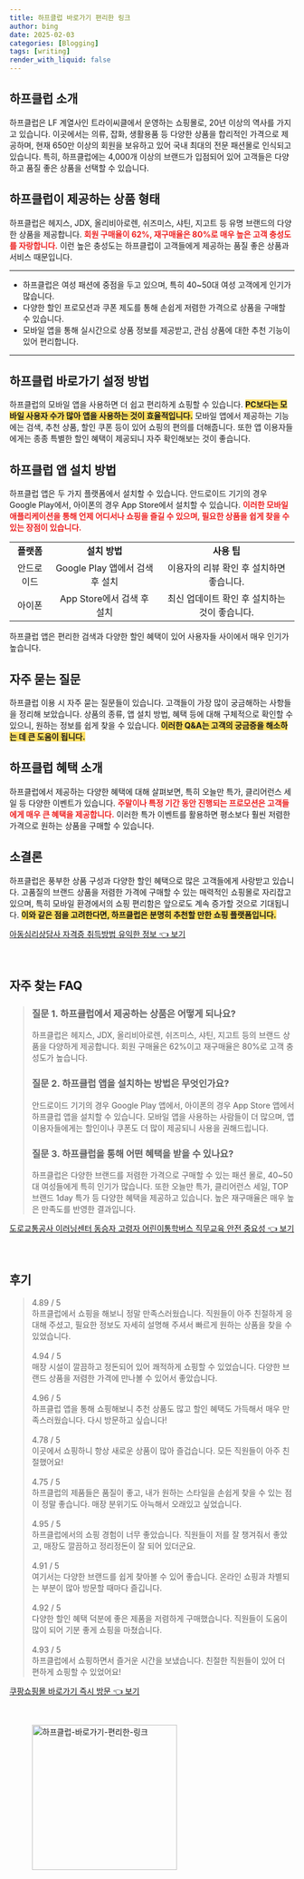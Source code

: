 ```yaml
---
title: 하프클럽 바로가기 편리한 링크
author: bing
date: 2025-02-03
categories: [Blogging]
tags: [writing]
render_with_liquid: false
---
```



<h2 id='하프클럽_소개'>하프클럽 소개</h2>

<p>하프클럽은 LF 계열사인 트라이씨클에서 운영하는 쇼핑몰로, 20년 이상의 역사를 가지고 있습니다. 이곳에서는 의류, 잡화, 생활용품 등 다양한 상품을 합리적인 가격으로 제공하며, 현재 650만 이상의 회원을 보유하고 있어 국내 최대의 전문 패션몰로 인식되고 있습니다. 특히, 하프클럽에는 4,000개 이상의 브랜드가 입점되어 있어 고객들은 다양하고 품질 좋은 상품을 선택할 수 있습니다.</p>

<h2 id='상품_형태'>하프클럽이 제공하는 상품 형태</h2>

<p>하프클럽은 헤지스, JDX, 올리비아로렌, 쉬즈미스, 샤틴, 지고트 등 유명 브랜드의 다양한 상품을 제공합니다. <b><span style="color: #ee2323;">회원 구매율이 62%, 재구매율은 80%로 매우 높은 고객 충성도를 자랑합니다.</span></b> 이런 높은 충성도는 하프클럽이 고객들에게 제공하는 품질 좋은 상품과 서비스 때문입니다.</p>

<hr />

<ul>
    <li>하프클럽은 여성 패션에 중점을 두고 있으며, 특히 40~50대 여성 고객에게 인기가 많습니다.</li>
    <li>다양한 할인 프로모션과 쿠폰 제도를 통해 손쉽게 저렴한 가격으로 상품을 구매할 수 있습니다.</li>
    <li>모바일 앱을 통해 실시간으로 상품 정보를 제공받고, 관심 상품에 대한 추천 기능이 있어 편리합니다.</li>
</ul>

<hr />

<h2 id='바로가기_설정'>하프클럽 바로가기 설정 방법</h2>

<p>하프클럽의 모바일 앱을 사용하면 더 쉽고 편리하게 쇼핑할 수 있습니다. <b><span style="background-color: #ffe066;">PC보다는 모바일 사용자 수가 많아 앱을 사용하는 것이 효율적입니다.</span></b> 모바일 앱에서 제공하는 기능에는 검색, 추천 상품, 할인 쿠폰 등이 있어 쇼핑의 편의를 더해줍니다. 또한 앱 이용자들에게는 종종 특별한 할인 혜택이 제공되니 자주 확인해보는 것이 좋습니다.</p>

<h2 id='앱_설치_방법'>하프클럽 앱 설치 방법</h2>

<p>하프클럽 앱은 두 가지 플랫폼에서 설치할 수 있습니다. 안드로이드 기기의 경우 Google Play에서, 아이폰의 경우 App Store에서 설치할 수 있습니다. <b><span style="color: #ee2323;">이러한 모바일 애플리케이션을 통해 언제 어디서나 쇼핑을 즐길 수 있으며, 필요한 상품을 쉽게 찾을 수 있는 장점이 있습니다.</span></b></p>

<table>
    <tr>
        <td style="text-align: center; height: 17px;"><b>플랫폼</b></td>
        <td style="text-align: center; height: 17px;"><b>설치 방법</b></td>
        <td style="text-align: center; height: 17px;"><b>사용 팁</b></td>
    </tr>
    <tr>
        <td style="text-align: center; height: 17px;">안드로이드</td>
        <td style="text-align: center; height: 17px;">Google Play 앱에서 검색 후 설치</td>
        <td style="text-align: center; height: 17px;">이용자의 리뷰 확인 후 설치하면 좋습니다.</td>
    </tr>
    <tr>
        <td style="text-align: center; height: 17px;">아이폰</td>
        <td style="text-align: center; height: 17px;">App Store에서 검색 후 설치</td>
        <td style="text-align: center; height: 17px;">최신 업데이트 확인 후 설치하는 것이 좋습니다.</td>
    </tr>
</table>

<p>하프클럽 앱은 편리한 검색과 다양한 할인 혜택이 있어 사용자들 사이에서 매우 인기가 높습니다.</p>

<h2 id='자주_묻는_질문'>자주 묻는 질문</h2>

<p>하프클럽 이용 시 자주 묻는 질문들이 있습니다. 고객들이 가장 많이 궁금해하는 사항들을 정리해 보았습니다. 상품의 종류, 앱 설치 방법, 혜택 등에 대해 구체적으로 확인할 수 있으니, 원하는 정보를 쉽게 찾을 수 있습니다. <b><span style="background-color: #ffe066;">이러한 Q&A는 고객의 궁금증을 해소하는 데 큰 도움이 됩니다.</span></b></p>

<h2 id='혜택_소개'>하프클럽 혜택 소개</h2>

<p>하프클럽에서 제공하는 다양한 혜택에 대해 살펴보면, 특히 오늘만 특가, 클리어런스 세일 등 다양한 이벤트가 있습니다. <b><span style="color: #ee2323;">주말이나 특정 기간 동안 진행되는 프로모션은 고객들에게 매우 큰 혜택을 제공합니다.</span></b> 이러한 특가 이벤트를 활용하면 평소보다 훨씬 저렴한 가격으로 원하는 상품을 구매할 수 있습니다.</p>

<h2 id='소결론'>소결론</h2>

<p>하프클럽은 풍부한 상품 구성과 다양한 할인 혜택으로 많은 고객들에게 사랑받고 있습니다. 고품질의 브랜드 상품을 저렴한 가격에 구매할 수 있는 매력적인 쇼핑몰로 자리잡고 있으며, 특히 모바일 환경에서의 쇼핑 편리함은 앞으로도 계속 증가할 것으로 기대됩니다. <b><span style="background-color: #ffe066;">이와 같은 점을 고려한다면, 하프클럽은 분명히 추천할 만한 쇼핑 플랫폼입니다.</span></b></p>


<p><a class="click-button" title="아동심리상담사 자격증 취득방법 유익한 정보" href="https://greenforu.github.io/posts/%EC%95%84%EB%8F%99%EC%8B%AC%EB%A6%AC%EC%83%81%EB%8B%B4%EC%82%AC-%EC%9E%90%EA%B2%A9%EC%A6%9D-%EC%B7%A8%EB%93%9D%EB%B0%A9%EB%B2%95-%EC%9C%A0%EC%9D%B5%ED%95%9C-%EC%A0%95%EB%B3%B4/" rel="dofollow">아동심리상담사 자격증 취득방법 유익한 정보 👈 보기</a></p><br>
<h2 id='자주_찾는_FAQ'>자주 찾는 FAQ</h2>
<div itemscope="" itemtype="https://schema.org/FAQPage"> 
<blockquote> 
<div itemscope="" itemprop="mainEntity" itemtype="https://schema.org/Question"> 
<h3 itemprop="name">질문 1. 하프클럽에서 제공하는 상품은 어떻게 되나요?</h3> 
<div itemscope="" itemprop="acceptedAnswer" itemtype="https://schema.org/Answer"> 
<span itemprop="text"> 
<p>하프클럽은 헤지스, JDX, 올리비아로렌, 쉬즈미스, 샤틴, 지고트 등의 브랜드 상품을 다양하게 제공합니다. 회원 구매율은 62%이고 재구매율은 80%로 고객 충성도가 높습니다.</p> 
</span> 
</div> 
</div> 
<div itemscope="" itemprop="mainEntity" itemtype="https://schema.org/Question"> 
<h3 itemprop="name">질문 2. 하프클럽 앱을 설치하는 방법은 무엇인가요?</h3> 
<div itemscope="" itemprop="acceptedAnswer" itemtype="https://schema.org/Answer"> 
<span itemprop="text"> 
<p>안드로이드 기기의 경우 Google Play 앱에서, 아이폰의 경우 App Store 앱에서 하프클럽 앱을 설치할 수 있습니다. 모바일 앱을 사용하는 사람들이 더 많으며, 앱 이용자들에게는 할인이나 쿠폰도 더 많이 제공되니 사용을 권해드립니다.</p> 
</span> 
</div> 
</div> 
<div itemscope="" itemprop="mainEntity" itemtype="https://schema.org/Question"> 
<h3 itemprop="name">질문 3. 하프클럽을 통해 어떤 혜택을 받을 수 있나요?</h3> 
<div itemscope="" itemprop="acceptedAnswer" itemtype="https://schema.org/Answer"> 
<span itemprop="text"> 
<p>하프클럽은 다양한 브랜드를 저렴한 가격으로 구매할 수 있는 패션 몰로, 40~50대 여성들에게 특히 인기가 많습니다. 또한 오늘만 특가, 클리어런스 세일, TOP 브랜드 1day 특가 등 다양한 혜택을 제공하고 있습니다. 높은 재구매율은 매우 높은 만족도를 반영한 결과입니다.</p> 
</span> 
</div> 
</div> 
</blockquote> 
</div>
<p><a class="click-button" title="도로교통공사 이러닝센터 동승자 고령자 어린이통학버스 직무교육 안전 중요성" href="https://greenforu.github.io/posts/%EB%8F%84%EB%A1%9C%EA%B5%90%ED%86%B5%EA%B3%B5%EC%82%AC-%EC%9D%B4%EB%9F%AC%EB%8B%9D%EC%84%BC%ED%84%B0-%EB%8F%99%EC%8A%B9%EC%9E%90-%EA%B3%A0%EB%A0%B9%EC%9E%90-%EC%96%B4%EB%A6%B0%EC%9D%B4%ED%86%B5%ED%95%99%EB%B2%84%EC%8A%A4-%EC%A7%81%EB%AC%B4%EA%B5%90%EC%9C%A1-%EC%95%88%EC%A0%84-%EC%A4%91%EC%9A%94%EC%84%B1/" rel="dofollow">도로교통공사 이러닝센터 동승자 고령자 어린이통학버스 직무교육 안전 중요성 👈 보기</a></p><br>
<h2 id='후기'>후기</h2>
<div itemscope itemtype="https://schema.org/Product">
  <blockquote>
  <div itemprop="review" itemscope itemtype="https://schema.org/Review">
      <div itemprop="reviewRating" itemscope itemtype="https://schema.org/Rating"> <span itemprop="ratingValue">4.89</span> / <span itemprop="bestRating">5</span> </div>
      <span itemprop="reviewBody">하프클럽에서 쇼핑을 해보니 정말 만족스러웠습니다. 직원들이 아주 친절하게 응대해 주셨고, 필요한 정보도 자세히 설명해 주셔서 빠르게 원하는 상품을 찾을 수 있었습니다.</span>
  </div>
  <br>
  <div itemprop="review" itemscope itemtype="https://schema.org/Review">
      <div itemprop="reviewRating" itemscope itemtype="https://schema.org/Rating"> <span itemprop="ratingValue">4.94</span> / <span itemprop="bestRating">5</span> </div>
      <span itemprop="reviewBody">매장 시설이 깔끔하고 정돈되어 있어 쾌적하게 쇼핑할 수 있었습니다. 다양한 브랜드 상품을 저렴한 가격에 만나볼 수 있어서 좋았습니다.</span>
  </div>
  <br>
  <div itemprop="review" itemscope itemtype="https://schema.org/Review">
      <div itemprop="reviewRating" itemscope itemtype="https://schema.org/Rating"> <span itemprop="ratingValue">4.96</span> / <span itemprop="bestRating">5</span> </div>
      <span itemprop="reviewBody">하프클럽 앱을 통해 쇼핑해보니 추천 상품도 많고 할인 혜택도 가득해서 매우 만족스러웠습니다. 다시 방문하고 싶습니다!</span>
  </div>
  <br>
  <div itemprop="review" itemscope itemtype="https://schema.org/Review">
      <div itemprop="reviewRating" itemscope itemtype="https://schema.org/Rating"> <span itemprop="ratingValue">4.78</span> / <span itemprop="bestRating">5</span> </div>
      <span itemprop="reviewBody">이곳에서 쇼핑하니 항상 새로운 상품이 많아 즐겁습니다. 모든 직원들이 아주 친절했어요!</span>
  </div>
  <br>
  <div itemprop="review" itemscope itemtype="https://schema.org/Review">
      <div itemprop="reviewRating" itemscope itemtype="https://schema.org/Rating"> <span itemprop="ratingValue">4.75</span> / <span itemprop="bestRating">5</span> </div>
      <span itemprop="reviewBody">하프클럽의 제품들은 품질이 좋고, 내가 원하는 스타일을 손쉽게 찾을 수 있는 점이 정말 좋습니다. 매장 분위기도 아늑해서 오래있고 싶었습니다.</span>
  </div>
  <br>
  <div itemprop="review" itemscope itemtype="https://schema.org/Review">
      <div itemprop="reviewRating" itemscope itemtype="https://schema.org/Rating"> <span itemprop="ratingValue">4.95</span> / <span itemprop="bestRating">5</span> </div>
      <span itemprop="reviewBody">하프클럽에서의 쇼핑 경험이 너무 좋았습니다. 직원들이 저를 잘 챙겨줘서 좋았고, 매장도 깔끔하고 정리정돈이 잘 되어 있더군요.</span>
  </div>
  <br>
  <div itemprop="review" itemscope itemtype="https://schema.org/Review">
      <div itemprop="reviewRating" itemscope itemtype="https://schema.org/Rating"> <span itemprop="ratingValue">4.91</span> / <span itemprop="bestRating">5</span> </div>
      <span itemprop="reviewBody">여기서는 다양한 브랜드를 쉽게 찾아볼 수 있어 좋습니다. 온라인 쇼핑과 차별되는 부분이 많아 방문할 때마다 즐깁니다.</span>
  </div>
  <br>
  <div itemprop="review" itemscope itemtype="https://schema.org/Review">
      <div itemprop="reviewRating" itemscope itemtype="https://schema.org/Rating"> <span itemprop="ratingValue">4.92</span> / <span itemprop="bestRating">5</span> </div>
      <span itemprop="reviewBody">다양한 할인 혜택 덕분에 좋은 제품을 저렴하게 구매했습니다. 직원들이 도움이 많이 되어 기분 좋게 쇼핑을 마쳤습니다.</span>
  </div>
  <br>
  <div itemprop="review" itemscope itemtype="https://schema.org/Review">
      <div itemprop="reviewRating" itemscope itemtype="https://schema.org/Rating"> <span itemprop="ratingValue">4.93</span> / <span itemprop="bestRating">5</span> </div>
      <span itemprop="reviewBody">하프클럽에서 쇼핑하면서 즐거운 시간을 보냈습니다. 친절한 직원들이 있어 더 편하게 쇼핑할 수 있었어요!</span>
  </div>
  </blockquote>
</div>
<p><a class="click-button" title="쿠팡쇼핑몰 바로가기 즉시 방문" href="https://greenforu.github.io/posts/%EC%BF%A0%ED%8C%A1%EC%87%BC%ED%95%91%EB%AA%B0-%EB%B0%94%EB%A1%9C%EA%B0%80%EA%B8%B0-%EC%A6%89%EC%8B%9C-%EB%B0%A9%EB%AC%B8/" rel="dofollow">쿠팡쇼핑몰 바로가기 즉시 방문 👈 보기</a></p><br>
<figure class="image"><img src="https://greenforu.github.io/assets/img/thumbnail/하프클럽-바로가기-편리한-링크.webp" alt="하프클럽-바로가기-편리한-링크" width="256" height="256"></figure>